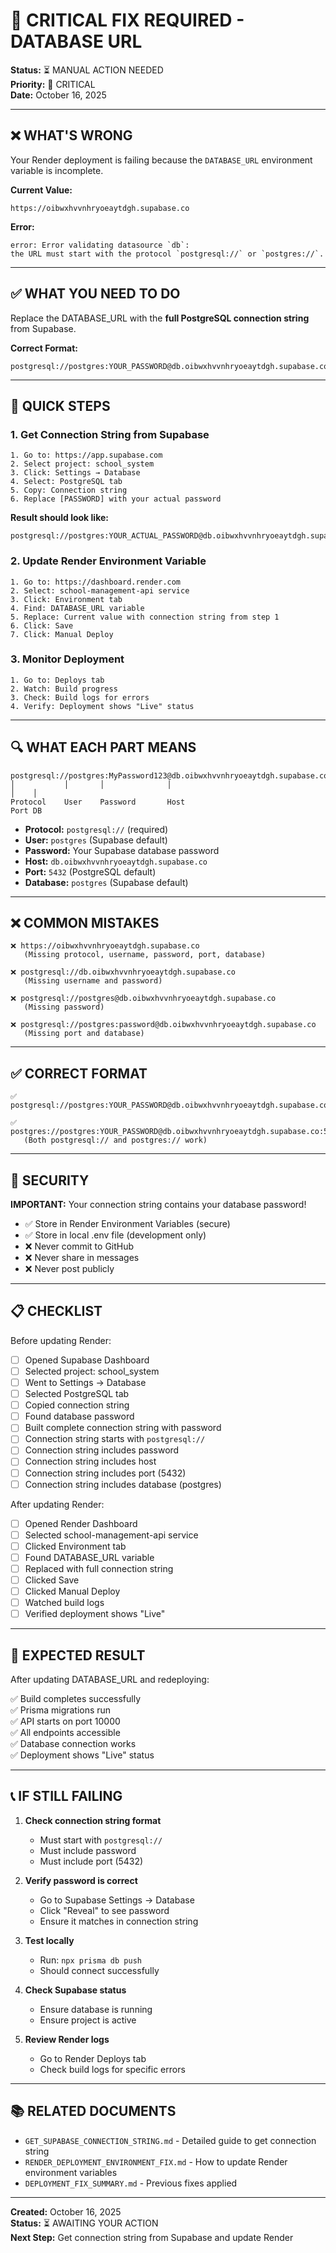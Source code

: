 # 🚨 CRITICAL FIX REQUIRED - DATABASE URL

**Status:** ⏳ MANUAL ACTION NEEDED  
**Priority:** 🔴 CRITICAL  
**Date:** October 16, 2025

---

## ❌ WHAT'S WRONG

Your Render deployment is failing because the `DATABASE_URL` environment variable is incomplete.

**Current Value:**
```
https://oibwxhvvnhryoeaytdgh.supabase.co
```

**Error:**
```
error: Error validating datasource `db`: 
the URL must start with the protocol `postgresql://` or `postgres://`.
```

---

## ✅ WHAT YOU NEED TO DO

Replace the DATABASE_URL with the **full PostgreSQL connection string** from Supabase.

**Correct Format:**
```
postgresql://postgres:YOUR_PASSWORD@db.oibwxhvvnhryoeaytdgh.supabase.co:5432/postgres
```

---

## 📖 QUICK STEPS

### 1. Get Connection String from Supabase

```
1. Go to: https://app.supabase.com
2. Select project: school_system
3. Click: Settings → Database
4. Select: PostgreSQL tab
5. Copy: Connection string
6. Replace [PASSWORD] with your actual password
```

**Result should look like:**
```
postgresql://postgres:YOUR_ACTUAL_PASSWORD@db.oibwxhvvnhryoeaytdgh.supabase.co:5432/postgres
```

### 2. Update Render Environment Variable

```
1. Go to: https://dashboard.render.com
2. Select: school-management-api service
3. Click: Environment tab
4. Find: DATABASE_URL variable
5. Replace: Current value with connection string from step 1
6. Click: Save
7. Click: Manual Deploy
```

### 3. Monitor Deployment

```
1. Go to: Deploys tab
2. Watch: Build progress
3. Check: Build logs for errors
4. Verify: Deployment shows "Live" status
```

---

## 🔍 WHAT EACH PART MEANS

```
postgresql://postgres:MyPassword123@db.oibwxhvvnhryoeaytdgh.supabase.co:5432/postgres
│           │       │              │                                    │    │
Protocol    User    Password       Host                                 Port DB
```

- **Protocol:** `postgresql://` (required)
- **User:** `postgres` (Supabase default)
- **Password:** Your Supabase database password
- **Host:** `db.oibwxhvvnhryoeaytdgh.supabase.co`
- **Port:** `5432` (PostgreSQL default)
- **Database:** `postgres` (Supabase default)

---

## ❌ COMMON MISTAKES

```
❌ https://oibwxhvvnhryoeaytdgh.supabase.co
   (Missing protocol, username, password, port, database)

❌ postgresql://db.oibwxhvvnhryoeaytdgh.supabase.co
   (Missing username and password)

❌ postgresql://postgres@db.oibwxhvvnhryoeaytdgh.supabase.co
   (Missing password)

❌ postgresql://postgres:password@db.oibwxhvvnhryoeaytdgh.supabase.co
   (Missing port and database)
```

---

## ✅ CORRECT FORMAT

```
✅ postgresql://postgres:YOUR_PASSWORD@db.oibwxhvvnhryoeaytdgh.supabase.co:5432/postgres

✅ postgres://postgres:YOUR_PASSWORD@db.oibwxhvvnhryoeaytdgh.supabase.co:5432/postgres
   (Both postgresql:// and postgres:// work)
```

---

## 🔐 SECURITY

**IMPORTANT:** Your connection string contains your database password!

- ✅ Store in Render Environment Variables (secure)
- ✅ Store in local .env file (development only)
- ❌ Never commit to GitHub
- ❌ Never share in messages
- ❌ Never post publicly

---

## 📋 CHECKLIST

Before updating Render:

- [ ] Opened Supabase Dashboard
- [ ] Selected project: school_system
- [ ] Went to Settings → Database
- [ ] Selected PostgreSQL tab
- [ ] Copied connection string
- [ ] Found database password
- [ ] Built complete connection string with password
- [ ] Connection string starts with `postgresql://`
- [ ] Connection string includes password
- [ ] Connection string includes host
- [ ] Connection string includes port (5432)
- [ ] Connection string includes database (postgres)

After updating Render:

- [ ] Opened Render Dashboard
- [ ] Selected school-management-api service
- [ ] Clicked Environment tab
- [ ] Found DATABASE_URL variable
- [ ] Replaced with full connection string
- [ ] Clicked Save
- [ ] Clicked Manual Deploy
- [ ] Watched build logs
- [ ] Verified deployment shows "Live"

---

## 🎯 EXPECTED RESULT

After updating DATABASE_URL and redeploying:

✅ Build completes successfully  
✅ Prisma migrations run  
✅ API starts on port 10000  
✅ All endpoints accessible  
✅ Database connection works  
✅ Deployment shows "Live" status  

---

## 📞 IF STILL FAILING

1. **Check connection string format**
   - Must start with `postgresql://`
   - Must include password
   - Must include port (5432)

2. **Verify password is correct**
   - Go to Supabase Settings → Database
   - Click "Reveal" to see password
   - Ensure it matches in connection string

3. **Test locally**
   - Run: `npx prisma db push`
   - Should connect successfully

4. **Check Supabase status**
   - Ensure database is running
   - Ensure project is active

5. **Review Render logs**
   - Go to Render Deploys tab
   - Check build logs for specific errors

---

## 📚 RELATED DOCUMENTS

- `GET_SUPABASE_CONNECTION_STRING.md` - Detailed guide to get connection string
- `RENDER_DEPLOYMENT_ENVIRONMENT_FIX.md` - How to update Render environment variables
- `DEPLOYMENT_FIX_SUMMARY.md` - Previous fixes applied

---

**Created:** October 16, 2025  
**Status:** ⏳ AWAITING YOUR ACTION  
**Next Step:** Get connection string from Supabase and update Render

